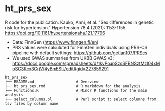 # ht_prs_sex
R code for the publication: Kauko, Anni, et al. "Sex differences in genetic risk for hypertension." Hypertension 78.4 (2021): 1153-1155.
https://doi.org/10.1161/hypertensionaha.121.17796

* Data: FinnGen (https://www.finngen.fi/en)
* PRS values were calculuted for FinnGen individuals using PRS-CS pipeline with default settings: https://github.com/getian107/PRScs
* We used GWAS summaries from UKBB GWAS v3: https://docs.google.com/spreadsheets/d/1kvPoupSzsSFBNSztMzl04xMoSC3Kcx3CrjVf4yBmESU/edit#gid=227859291

```
ht_prs_sex
├── README.md                 	# Overview
├── ht_prs_sex.rmd            	# R markdown for the analysis
├── Functions.R      	      	# Minor R functions for the main analysis
├── select_columns.pl         	# Perl script to select columns from tsv files by column name

```
